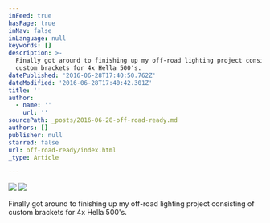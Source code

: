 ```yaml
---
inFeed: true
hasPage: true
inNav: false
inLanguage: null
keywords: []
description: >-
  Finally got around to finishing up my off-road lighting project consisting of
  custom brackets for 4x Hella 500's.
datePublished: '2016-06-28T17:40:50.762Z'
dateModified: '2016-06-28T17:40:42.301Z'
title: ''
author:
  - name: ''
    url: ''
sourcePath: _posts/2016-06-28-off-road-ready.md
authors: []
publisher: null
starred: false
url: off-road-ready/index.html
_type: Article

---
```

![](https://the-grid-user-content.s3-us-west-2.amazonaws.com/c4ff377e-e85c-41de-9330-073cc726a26a.jpg)
![](https://the-grid-user-content.s3-us-west-2.amazonaws.com/cceae80c-8ff4-4933-8073-f49a531aeb25.jpg)

Finally got around to finishing up my off-road lighting project consisting of custom brackets for 4x Hella 500's.